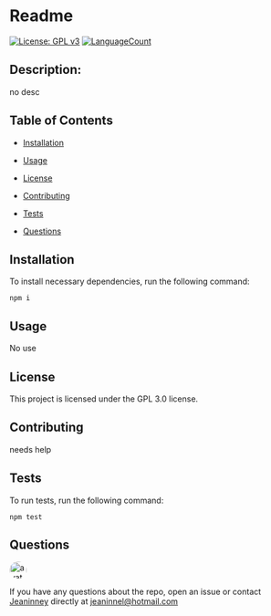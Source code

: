 

# Readme  
[![License: GPL v3](https://img.shields.io/badge/License-GPLv3-blue.svg)](https://www.gnu.org/licenses/gpl-3.0) 
[![LanguageCount](https://img.shields.io/github/languages/count/Jeaninney/09-ReadmeGenerator)](https://github.com/Jeaninney/09-ReadmeGenerator)
            
## Description: 
no desc
         
## Table of Contents
       
* [Installation](#installation)
            
* [Usage](#usage)
            
* [License](#license)
            
* [Contributing](#contributing)
            
* [Tests](#tests)
            
* [Questions](#questions)
         
## Installation
            
To install necessary dependencies, run the following command:
            
```
npm i
```
        
## Usage
            
No use
            
## License 
            
This project is licensed under the GPL 3.0 license.
            
## Contributing
            
needs help
            
## Tests
            
To run tests, run the following command:
            
```
npm test
```
            
## Questions
            
<img src="https://github.com/Jeaninney.png" alt="avatar" style="border-radius: 16px" width="30" />
            
If you have any questions about the repo, open an issue or contact [Jeaninney](https://api.github.com/users/Jeaninney) directly at jeaninnel@hotmail.com
            
